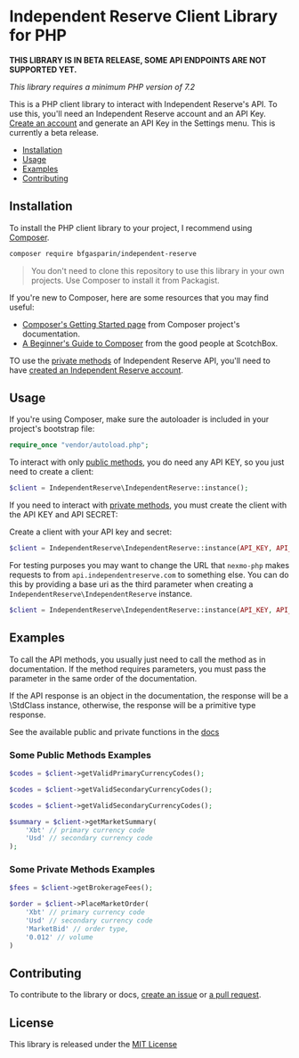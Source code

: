 # Independent Reserve Client Library for PHP

**THIS LIBRARY IS IN BETA RELEASE, SOME API ENDPOINTS ARE NOT SUPPORTED YET.**

*This library requires a minimum PHP version of 7.2*

This is a PHP client library to interact with Independent Reserve's API. To use this, you'll need an Independent Reserve account and an API Key.
[Create an account][signup] and generate an API Key in the Settings menu. This is currently a beta release.

 * [Installation](#installation)
 * [Usage](#usage)
 * [Examples](#examples)
 * [Contributing](#contributing)

Installation
------------

To install the PHP client library to your project, I recommend using [Composer](https://getcomposer.org/).

```bash
composer require bfgasparin/independent-reserve
```

> You don't need to clone this repository to use this library in your own projects. Use Composer to install it from Packagist.

If you're new to Composer, here are some resources that you may find useful:

* [Composer's Getting Started page](https://getcomposer.org/doc/00-intro.md) from Composer project's documentation.
* [A Beginner's Guide to Composer](https://scotch.io/tutorials/a-beginners-guide-to-composer) from the good people at ScotchBox.

TO use the [private methods][privatemethods] of Independent Reserve API,  you'll need to have [created an Independent Reserve account][signup].

Usage
-----

If you're using Composer, make sure the autoloader is included in your project's bootstrap file:

```php
require_once "vendor/autoload.php";
```

To interact with only [public methods][publicmethods], you do need any API KEY, so you just need to create a client:

```php
$client = IndependentReserve\IndependentReserve::instance();
```

If you need to interact with [private methods][privatemethods], you must create the client with the API KEY and API SECRET:

Create a client with your API key and secret:

```php
$client = IndependentReserve\IndependentReserve::instance(API_KEY, API_SECRET);
```

For testing purposes you may want to change the URL that `nexmo-php` makes requests to from `api.independentreserve.com` to something else. You can do this by providing a base uri as the third parameter when creating a `IndependentReserve\IndependentReserve` instance.

```php
$client = IndependentReserve\IndependentReserve::instance(API_KEY, API_KEY, 'https://example.com');
```

Examples
--------

To call the API methods, you usually just need to call the method as in documentation.
If the method requires parameters, you must pass the parameter in the same order of the documentation.

If the API response is an object in the documentation, the response will be a \StdClass instance, otherwise,
the response will be a primitive type response.

See the available public and private functions in the [docs][docs]

### Some Public Methods Examples

```php
$codes = $client->getValidPrimaryCurrencyCodes();
```

```php
$codes = $client->getValidSecondaryCurrencyCodes();
```

```php
$codes = $client->getValidSecondaryCurrencyCodes();
```

```php
$summary = $client->getMarketSummary(
    'Xbt' // primary currency code
    'Usd' // secondary currency code
);
```

### Some Private Methods Examples

```php
$fees = $client->getBrokerageFees();
```

```php
$order = $client->PlaceMarketOrder(
    'Xbt' // primary currency code
    'Usd' // secondary currency code
    'MarketBid' // order type,
    '0.012' // volume
)
```

Contributing
------------

To contribute to the library or docs, [create an issue][issues] or [a pull request][pulls].

License
-------

This library is released under the [MIT License][license]

[signup]: https://www.independentreserve.com
[docs]: https://www.independentreserve.com/api
[privatemethods]: https://www.independentreserve.com/api#private
[publicmethods]: https://www.independentreserve.com/api#public
[issues]: https://github.com/bfgasparin/independent-reserve/issues
[pulls]: https://github.com/bfgasparin/independent-reserve/pulls
[license]: LICENSE.txt
